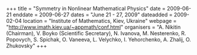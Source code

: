 +++
title = "Symmetry in Nonlinear Mathematical Physics"
date = 2009-06-21
enddate = 2009-06-27
dates = "June 21 - 27, 2009"
dateadded = 2009-02-04
location = "Institute of Mathematics, Kiev, Ukraine"
webpage = "http://www.imath.kiev.ua/~appmath/conf.html"
organisers = "A. Nikitin (Chairman), V. Boyko (Scientific Secretary), N. Ivanova, M. Nesterenko, R. Popovych, S. Spichak, O. Vaneeva, L. Velychko, I. Yehorchenko, A. Zhalij, O. Zhukovsky"
+++
